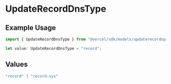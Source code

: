 # UpdateRecordDnsType

## Example Usage

```typescript
import { UpdateRecordDnsType } from "@vercel/sdk/models/updaterecordop.js";

let value: UpdateRecordDnsType = "record";
```

## Values

```typescript
"record" | "record-sys"
```